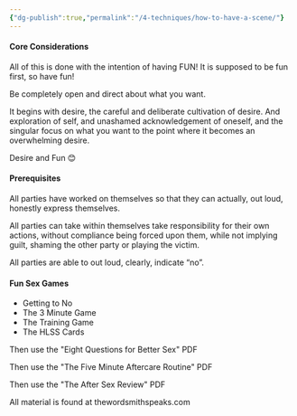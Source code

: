 ```yaml
---
{"dg-publish":true,"permalink":"/4-techniques/how-to-have-a-scene/"}
---
```



#### Core Considerations

All of this is done with the intention of having FUN! It is supposed to be fun first, so have fun!

Be completely open and direct about what you want.

It begins with desire, the careful and deliberate cultivation of desire. And exploration of self, and unashamed acknowledgement of oneself, and the singular focus on what you want to the point where it becomes an overwhelming desire.

Desire and Fun 😊

#### Prerequisites

All parties have worked on themselves so that they can actually, out loud, honestly express themselves.

All parties can take within themselves take responsibility for their own actions, without compliance being forced upon them, while not implying guilt, shaming the other party or playing the victim.

All parties are able to out loud, clearly, indicate “no”.

#### Fun Sex Games

- Getting to No
- The 3 Minute Game
- The Training Game
- The HLSS Cards

Then use the "Eight Questions for Better Sex" PDF

Then use the "The Five Minute Aftercare Routine" PDF

Then use the "The After Sex Review" PDF

All material is found at thewordsmithspeaks.com
